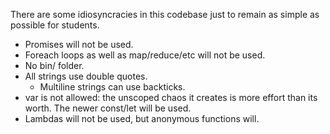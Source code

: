 There are some idiosyncracies in this codebase just to remain as simple as possible for students.

* Promises will not be used.
* Foreach loops as well as map/reduce/etc will not be used.
* No bin/ folder.
* All strings use double quotes.
    * Multiline strings can use backticks.
* var is not allowed: the unscoped chaos it creates is more effort than its worth. The newer const/let will be used.
* Lambdas will not be used, but anonymous functions will.
